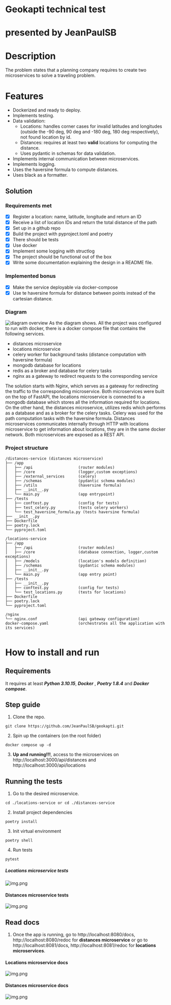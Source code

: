 # Geokapti technical test
# presented by JeanPaulSB
# Description
The problem states that a planning company requires to create two microservices
to solve a traveling problem.
# Features
* Dockerized and ready to deploy.
* Implements testing.
* Data validation:
    - Locations: handles corner cases for invalid latitudes and longitudes (outside the -90 deg, 90 deg and -180 deg, 180 deg respectively), not found location by id.
    - Distances: requires at least two **valid** locations for computing the distance.
    - Uses pydantic in schemas for data validation.
* Implements internal communication between microservices.
* Implements logging.
* Uses the haversine formula to compute distances.
* Uses black as a formatter.

## Solution
### Requirements met
- [x] Register a location: name, latitude, longitude and return an ID
- [x] Receive a list of location IDs and return the total distance of the path
- [x] Set up in a github repo
- [x] Build the project with pyproject.toml and poetry
- [x] There should be tests
- [x] Use docker
- [x] Implement some logging with structlog
- [x] The project should be functional out of the box
- [x] Write some documentation explaining the design in a README file.
### Implemented bonus
- [x] Make the service deployable via docker-compose
- [x] Use te haversine formula for distance between points instead of the cartesian distance.

### Diagram
![diagram overview](images/architectural_diagram.png)
As the diagram shows. All the project was configured to run with docker, there is a docker compose file that contains the following services.
- distances microservice
- locations microservice
- celery worker for background tasks (distance computation with haversine formula)
- mongodb database for locations
- redis as a broker and database for celery tasks
- nginx as a gateway to redirect requests to the corresponding service

The solution starts with Nginx, which serves as a gateway for redirecting the traffic to the corresponding microservice. Both microservices
were built on the top of FastAPI, the locations microservice is connected to a mongodb database which stores all the information required for locations. On the other hand, the distances microservice, 
utilizes redis which performs as a database and as a broker for the celery tasks. Celery was used for the path computation tasks with the haversine formula. Distances microservices communicates internally through HTTP with locations microservice to get information about locations, they are in the same docker network.
Both microservices are exposed as a REST API.

### Project structure
```
/distances-service (distances microservice)
├── /app
│   ├── /api                    (router modules)
│   ├── /core                   (logger,custom exceptions)
│   ├── /external_services      (celery)
│   ├── /schemas                (pydantic schema modules)
│   ├── /utils                  (haversine formula)
│   ├── __init__.py
│   └── main.py                 (app entrypoint)
├── /tests
│   ├── conftest.py             (config for tests)
│   ├── test_celery.py          (tests celery workers)
│   └── test_haversine_formula.py (tests haversine formula)
├── __init__.py
├── Dockerfile
├── poetry.lock
└── pyproject.toml

/locations-service
├── /app
│   ├── /api                    (router modules)
│   ├── /core                   (database connection, logger,custom exceptions)
│   ├── /models                 (location's models definition)
│   ├── /schemas                (pydantic schema modules)
│   ├── __init__.py
│   └── main.py                 (app entry point)
├── /tests
│   ├── __init__.py             
│   ├── conftest.py             (config for tests)
│   └── test_locations.py       (tests for locations)
├── Dockerfile
├── poetry.lock
└── pyproject.toml

/nginx
└── nginx.conf                  (api gateway configuration)
docker-compose.yaml             (orchestrates all the application with its services)


```
# How to install and run
## Requirements
It requires at least **_Python 3.10.15_**, **_Docker_** , **_Poetry 1.8.4_** and **_Docker compose_**.
## Step guide
1. Clone the repo.
```
git clone https://github.com/JeanPaulSB/geokapti.git
```
2. Spin up the containers (on the root folder)
```
docker compose up -d
```
3. **Up and running!!!**, access to the microservices on http://localhost:3000/api/distances and http://localhost:3000/api/locations
## Running the tests
1. Go to the desired microservice.
```
cd ./locations-service or cd ./distances-service
```
2. Install project dependencies
```
poetry install
```
3. Init virtual environment
```
poetry shell
```
4. Run tests
```
pytest
```

##### Locations microservice tests

![img.png](images/locations_tests.png)

#### Distances microservice tests
![img.png](images/distances_tests.png)
## Read docs
1. Once the app is running, go to
http://localhost:8080/docs, http://localhost:8080/redoc for **distances microservice**
or go to http://localhost:8081/docs, http://localhost:8081/redoc for **locations microservices**.

#### Locations microservice docs
![img.png](images/locations_docs.png)
#### Distances microservice docs
![img.png](images/distances_docs.png)
